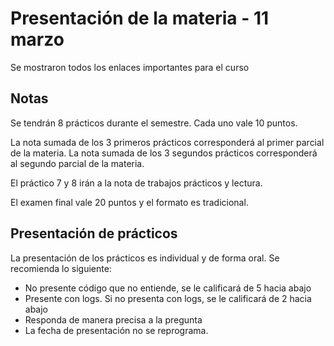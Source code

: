 # Presentación de la materia - 11 marzo

Se mostraron todos los enlaces importantes para el curso

## Notas

Se tendrán 8 prácticos durante el semestre. Cada uno vale
10 puntos. 

La nota sumada de los 3 primeros prácticos corresponderá
al primer parcial de la materia.
La nota sumada de los 3 segundos prácticos corresponderá
al segundo parcial de la materia.

El práctico 7 y 8 irán a la nota de trabajos prácticos y
lectura.

El examen final vale 20 puntos y el formato es tradicional.

## Presentación de prácticos

La presentación de los prácticos es individual y de forma
oral. Se recomienda lo siguiente:

* No presente código que no entiende, se le calificará de 5 hacia abajo
* Presente con logs. Si no presenta con logs, se le calificará de 2 hacia abajo
* Responda de manera precisa a la pregunta
* La fecha de presentación no se reprograma.

